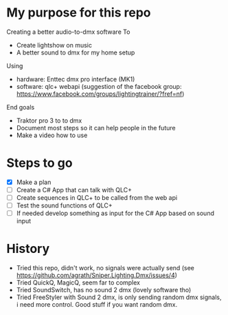 # My purpose for this repo 
Creating a better audio-to-dmx software
To 
- Create lightshow on music
- A better sound to dmx for my home setup

Using
- hardware: Enttec dmx pro interface (MK1) 
- software: qlc+ webapi (suggestion of the facebook group: https://www.facebook.com/groups/lightingtrainer/?fref=nf)

End goals
- Traktor pro 3 to <my open custom software> to dmx 
- Document most steps so it can help people in the future
- Make a video how to use
  
# Steps to go

- [x] Make a plan
- [ ] Create a C# App that can talk with QLC+
- [ ] Create sequences in QLC+ to be called from the web api
- [ ] Test the sound functions of QLC+
- [ ] If needed develop something as input for the C# App based on sound input 

# History
- Tried this repo, didn't work, no signals were actually send (see https://github.com/agrath/Sniper.Lighting.Dmx/issues/4)
- Tried QuickQ, MagicQ, seem far to complex
- Tried SoundSwitch, has no sound 2 dmx (lovely software tho)
- Tried FreeStyler with Sound 2 dmx, is only sending random dmx signals, i need more control. Good stuff if you want random dmx.


